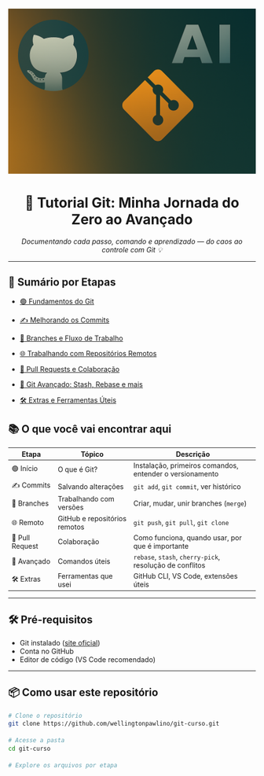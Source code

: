 
<p align="center">
  <img src="./assets/gitIA5.png" alt="Banner Git Tutorial" width="600"/>
</p>

<h1 align="center">🚀 Tutorial Git: Minha Jornada do Zero ao Avançado</h1>

<p align="center">
  <em>Documentando cada passo, comando e aprendizado — do caos ao controle com Git 💡</em>
</p>

---


## 🧭 Sumário por Etapas

- [🟢 Fundamentos do Git](./1.git-fundamental/README.md)

- [✍️ Melhorando os Commits](./2.commits/README.md)
- [🌿 Branches e Fluxo de Trabalho](./3.branches/README.md)
- [🌐 Trabalhando com Repositórios Remotos](./4.remoto/README.md)
- [🔄 Pull Requests e Colaboração](./5.pull-request/README.md)
- [🧠 Git Avançado: Stash, Rebase e mais](./6.avancado/README.md)
- [🛠️ Extras e Ferramentas Úteis](./7.extras/README.md)

## 📚 O que você vai encontrar aqui

| Etapa        | Tópico                        | Descrição                                                       |
|--------------|-------------------------------|------------------------------------------------------------------|
| 🟢 Início     | O que é Git?                  | Instalação, primeiros comandos, entender o versionamento         |
| ✍️ Commits    | Salvando alterações            | `git add`, `git commit`, ver histórico                          |
| 🌿 Branches   | Trabalhando com versões        | Criar, mudar, unir branches (`merge`)                           |
| 🌐 Remoto     | GitHub e repositórios remotos | `git push`, `git pull`, `git clone`                             |
| 🔄 Pull Request | Colaboração                 | Como funciona, quando usar, por que é importante                |
| 🧠 Avançado   | Comandos úteis                 | `rebase`, `stash`, `cherry-pick`, resolução de conflitos        |
| 🛠️ Extras     | Ferramentas que usei           | GitHub CLI, VS Code, extensões úteis                            |

---

## 🛠️ Pré-requisitos

- Git instalado ([site oficial](https://git-scm.com/))
- Conta no GitHub
- Editor de código (VS Code recomendado)

---

## 📦 Como usar este repositório

```bash
# Clone o repositório
git clone https://github.com/wellingtonpawlino/git-curso.git

# Acesse a pasta
cd git-curso

# Explore os arquivos por etapa

